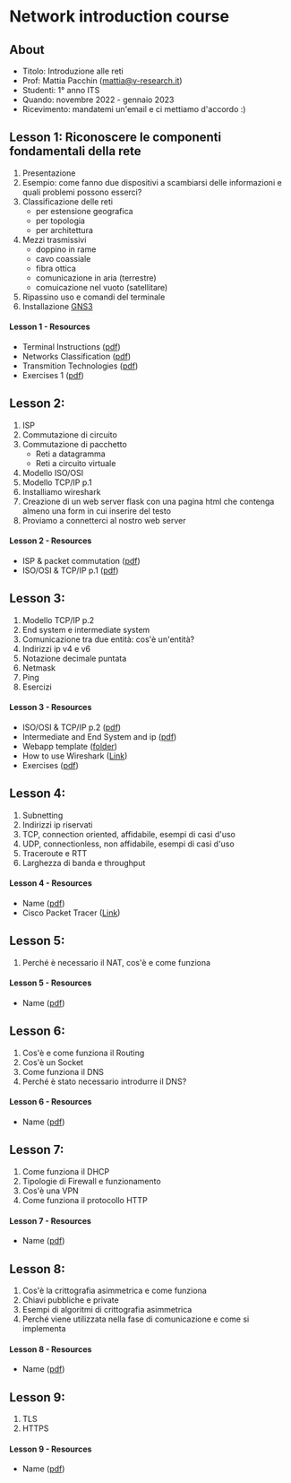 # Network introduction course

## About

- Titolo: Introduzione alle reti
- Prof: Mattia Pacchin (mattia@v-research.it)
- Studenti: 1° anno ITS
- Quando: novembre 2022 - gennaio 2023
- Ricevimento: mandatemi un'email e ci mettiamo d'accordo :)

## Lesson 1: Riconoscere le componenti fondamentali della rete

1. Presentazione
2. Esempio: come fanno due dispositivi a scambiarsi delle informazioni e quali problemi possono esserci?
3. Classificazione delle reti
   - per estensione geografica
   - per topologia
   - per architettura
4. Mezzi trasmissivi
   - doppino in rame
   - cavo coassiale
   - fibra ottica
   - comunicazione in aria (terrestre)
   - comuicazione nel vuoto (satellitare)
5. Ripassino uso e comandi del terminale
6. Installazione [GNS3](https://docs.gns3.com/docs/getting-started/installation/linux/)

#### Lesson 1 - Resources
- Terminal Instructions ([pdf](material/terminal_instructions.pdf))
- Networks Classification ([pdf](material/computer_networks.pdf))
- Transmition Technologies ([pdf](material/transmition_technologies.pdf))
- Exercises 1 ([pdf](material/exercises_1.pdf))

## Lesson 2: 

1. ISP
2. Commutazione di circuito
3. Commutazione di pacchetto
   - Reti a datagramma
   - Reti a circuito virtuale
4. Modello ISO/OSI
5. Modello TCP/IP p.1
6. Installiamo wireshark
7. Creazione di un web server flask con una pagina html che contenga almeno una form in cui inserire del testo
8. Proviamo a connetterci al nostro web server

#### Lesson 2 - Resources
- ISP & packet commutation ([pdf](material/isp_commutation.pdf))
- ISO/OSI & TCP/IP p.1 ([pdf](material/isoosi_tcpip_1.pdf))

## Lesson 3: 

1. Modello TCP/IP p.2
2. End system e intermediate system
3. Comunicazione tra due entità: cos'è un'entità?
4. Indirizzi ip v4 e v6
5. Notazione decimale puntata
6. Netmask
7. Ping
8. Esercizi

#### Lesson 3 - Resources
- ISO/OSI & TCP/IP p.2 ([pdf](material/isoosi_tcpip_2.pdf))
- Intermediate and End System and ip ([pdf](material/intermediate_end_system_ip.pdf))
- Webapp template ([folder](webapp))
- How to use Wireshark ([Link](https://www.lifewire.com/wireshark-tutorial-4143298))
- Exercises ([pdf](material/ip_exercises.pdf))

## Lesson 4: 

1. Subnetting
2. Indirizzi ip riservati
3. TCP, connection oriented, affidabile, esempi di casi d'uso
4. UDP, connectionless, non affidabile, esempi di casi d'uso
5. Traceroute e RTT
6. Larghezza di banda e throughput

#### Lesson 4 - Resources
- Name ([pdf](material/.pdf))
- Cisco Packet Tracer ([Link](https://www.netacad.com/portal/resources/packet-tracer)) 

## Lesson 5: 

1. Perché è necessario il NAT, cos'è e come funziona

#### Lesson 5 - Resources
- Name ([pdf](material/.pdf))

## Lesson 6: 

1. Cos'è e come funziona il Routing
2. Cos'è un Socket
3. Come funziona il DNS
4. Perché è stato necessario introdurre il DNS?

#### Lesson 6 - Resources
- Name ([pdf](material/.pdf))

## Lesson 7: 

1. Come funziona il DHCP
2. Tipologie di Firewall e funzionamento
3. Cos'è una VPN
4. Come funziona il protocollo HTTP

#### Lesson 7 - Resources
- Name ([pdf](material/.pdf))

## Lesson 8: 

1. Cos'è la crittografia asimmetrica e come funziona
2. Chiavi pubbliche e private
3. Esempi di algoritmi di crittografia asimmetrica
4. Perché viene utilizzata nella fase di comunicazione e come si implementa

#### Lesson 8 - Resources
- Name ([pdf](material/.pdf))

## Lesson 9: 

1. TLS
2. HTTPS

#### Lesson 9 - Resources
- Name ([pdf](material/.pdf))
